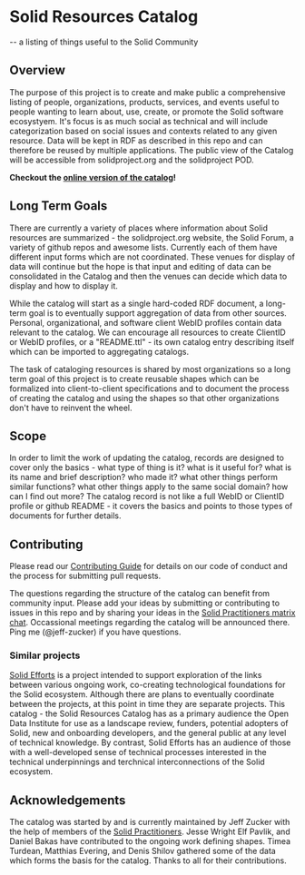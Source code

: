 # Solid Resources Catalog

-- a listing of things useful to the Solid Community

## Overview

The purpose of this project is to create and make public a comprehensive listing of people, organizations, products, services, and events useful to people wanting to learn about, use, create, or promote the Solid software ecosystyem.  It's focus is as much social as technical and will include categorization based on social issues and contexts related to any given resource. Data will be kept in RDF as described in this repo and can therefore be reused by multiple applications. The public view of the Catalog will be accessible from solidproject.org and the solidproject POD.

**Checkout the [online version of the catalog](https://solidproject.solidcommunity.net/catalog/)!**

## Long Term Goals

There are currently a variety of places where information about Solid resources are summarized - the solidproject.org website, the Solid Forum, a variety of github repos and awesome lists.  Currently each of them have different input forms which are not coordinated. These venues for display of data will continue but the hope is that input and editing of data can be consolidated in the Catalog and then the venues can decide which data to display and how to display it.

While the catalog will start as a single hard-coded RDF document, a long-term goal is to eventually support aggregation of data from other sources.  Personal, organizational, and software client WebID profiles contain data relevant to the catalog.  We can encourage all resources to create ClientID or WebID profiles, or a "README.ttl" - its own catalog entry describing itself which can be imported to aggregating catalogs.

The task of cataloging resources is shared by most organizations so a long term goal of this project is to create reusable shapes which can be formalized into client-to-client specifications and to document the process of creating the catalog and using the shapes so that other organizations don't have to reinvent the wheel.

## Scope

In order to limit the work of updating the catalog, records are designed to cover only the basics - what type of thing is it? what is it useful for? what is its name and brief description? who made it? what other things perform similar functions? what other things apply to the same social domain? how can I find out more?  The catalog record is not like a full WebID or ClientID profile or github README - it covers the basics and points to those types of documents for further details.

## Contributing

Please read our [Contributing Guide](CONTRIBUTING.md) for details on our code of conduct and the process for submitting pull requests.

The questions regarding the structure of the catalog can benefit from community input.  Please add your ideas by submitting or contributing to issues in this repo and by sharing your ideas in the [Solid Practitioners matrix chat](https://matrix.to/#/#solid-practitioners:matrix.org).  Occassional meetings regarding the catalog will be announced there. Ping me (@jeff-zucker) if you have questions.

### Similar projects

[Solid Efforts](https://github.com/elf-pavlik/solid-efforts) is a project intended to support exploration of the links between various ongoing work, co-creating technological foundations for the Solid ecosystem. Although there are plans to eventually coordinate between the projects, at this point in time they are separate projects.  This catalog - the Solid Resources Catalog has as a primary audience the Open Data Institute for use as a landscape review, funders, potential adopters of Solid, new and onboarding developers, and the general public at any level of technical knowledge. By contrast, Solid Efforts has an audience of those with a well-developed sense of technical processes interested in the technical underpinnings and terchnical interconnections of the Solid ecosystem.

## Acknowledgements

The catalog was started by and is currently maintained by Jeff Zucker with the help of members of the [Solid Practitioners](https://github.com/solid-contrib/practitioners).  Jesse Wright Elf Pavlik, and Daniel Bakas have contributed to the ongoing work defining shapes.  Timea Turdean, Matthias Evering, and Denis Shilov gathered some of the data which forms the basis for the catalog.  Thanks to all for their contributions.

